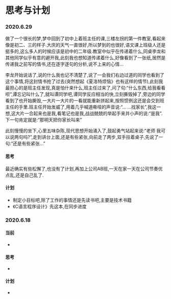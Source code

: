 # 思考与计划





### 2020.6.29

​	做了一个很长的梦,梦中回到了初中上着班主任的课,三楼左拐的第一件教室,看起来像是初二、三的样子.大庆的天气一直很好,所以梦到的也很好,语文课上班级人还是挺多的,这么多人的时候应该是初中的二年级.教室中似乎在传递着什么,同桌李龙和其他同学似乎有意的避开我,此刻我也想知道传递着什么,好像看到了一张纸,居然是传递我之前写的情书,还在逐字逐句的分析,说不上来的心情... 

​	李龙开始说话了,说的什么我也记不清楚了,说了一会我们右边过道的同学也看到了这个事情,将这封情书抢了过去(突然想起《夏洛特烦恼》也有这样的情节),此刻我最担心的是班主任发现,真是怕什来什么,班主任过来了,问了句:“什么东西,给我看看呗”,谭忘记叫什么了,就叫谭同学吧,谭同学反应相当的快,立刻撕毁掉了,旁边的同学看到了也开始撕毁,一大片一大片的一看就能重新拼起来,按照惯例这还是会交到班主任的手里.班主任开始发威了,用着几乎喊道嘶哑的声音说:“... ...找家长”,我这一想,这大片一合起来也是我,看笔记也是我,战战兢兢的举起手来并小声的说:“是我”.下一句肯定就是:“那明天把你家长叫来”

​	此刻慢慢的坐下,心里五味杂陈,现代思想开始涌入了,鼓起勇气站起来说:“老师 我可以说两句吗?”,走到讲台上面,还是有些紧张,向前走了两步,双手拄着桌子,先说了一句:“还是有些紧张...”

#### 思考

最近确实有些松懈了,也没有了计划,再加上公司AB班,一天在家一天在公司节奏优点乱,还是自己乱了.

#### 计划

- 制定小目标吧,除了工作的事情还是先读书吧,主要是技术书籍
- 《C语言程序设计》先这本,在同步进度

### 2020.6.18

#### 当前

- 

#### 思考

- 

#### 计划

- 








